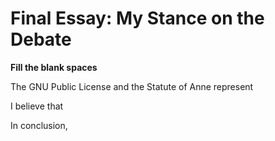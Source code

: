 # Final Essay: My Stance on the Debate

**Fill the blank spaces**

The GNU Public License and the Statute of Anne represent 

I believe that 

In conclusion, 
